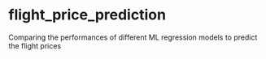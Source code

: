 # flight_price_prediction
Comparing the performances of different ML regression models to predict the flight prices 

